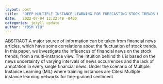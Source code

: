 ```yaml
---
layout: post
title:  "DEEP MULTIPLE INSTANCE LEARNING FOR FORECASTING STOCK TRENDS USING FINANCIAL NEWS"
date:   2022-07-04 12:22:48 -0400
categories: jekyll update
author: "YDSM YIU"
---
```

ABSTRACT A major source of information can be taken from financial news articles, which have some correlations about the fluctuation of stock trends. In this paper, we investigate the influences of financial news on the stock trends, from a multi-instance view. The intuition behind this is based on the news uncertainty of varying intervals of news occurrences and the lack of annotation in every single financial news. Under the scenario of Multiple Instance Learning (MIL) where training instances are 
Cites: Multiple instance learning networks for fine-grained sentiment